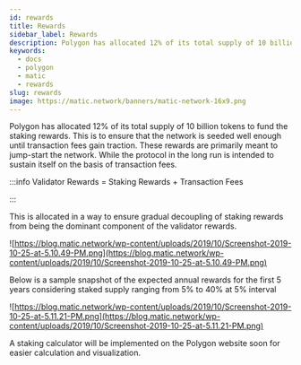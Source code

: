 ```yaml
---
id: rewards
title: Rewards
sidebar_label: Rewards
description: Polygon has allocated 12% of its total supply of 10 billion tokens to fund the staking rewards. This is to ensure that the network is seeded well enough until transaction fees gain traction.
keywords:
  - docs
  - polygon
  - matic
  - rewards
slug: rewards
image: https://matic.network/banners/matic-network-16x9.png 
---
```


Polygon has allocated 12% of its total supply of 10 billion tokens to fund the staking rewards. This is to ensure that the network is seeded well enough until transaction fees gain traction. These rewards are primarily meant to jump-start the network. While the protocol in the long run is intended to sustain itself on the basis of transaction fees.

:::info Validator Rewards = Staking Rewards + Transaction Fees

:::

This is allocated in a way to ensure gradual decoupling of staking rewards from being the dominant component of the validator rewards.

![https://blog.matic.network/wp-content/uploads/2019/10/Screenshot-2019-10-25-at-5.10.49-PM.png](https://blog.matic.network/wp-content/uploads/2019/10/Screenshot-2019-10-25-at-5.10.49-PM.png)

Below is a sample snapshot of the expected annual rewards for the first 5 years considering staked supply ranging from 5% to 40% at 5% interval

![https://blog.matic.network/wp-content/uploads/2019/10/Screenshot-2019-10-25-at-5.11.21-PM.png](https://blog.matic.network/wp-content/uploads/2019/10/Screenshot-2019-10-25-at-5.11.21-PM.png)

A staking calculator will be implemented on the Polygon website soon for easier calculation and visualization.